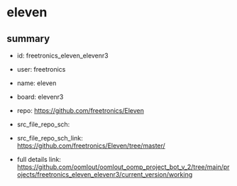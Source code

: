 # eleven
 
## summary 
* id: freetronics_eleven_elevenr3
* user: freetronics
* name: eleven
* board: elevenr3
* repo: https://github.com/freetronics/Eleven



* src_file_repo_sch: 
* src_file_repo_sch_link: https://github.com/freetronics/Eleven/tree/master/
* full details link: https://github.com/oomlout/oomlout_oomp_project_bot_v_2/tree/main/projects/freetronics_eleven_elevenr3/current_version/working  







